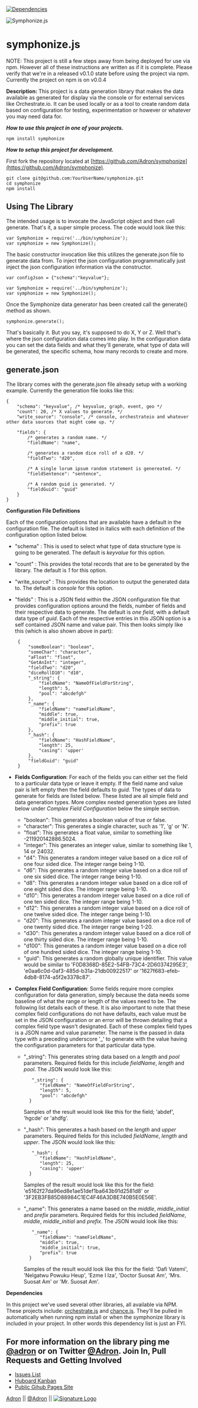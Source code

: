 
[![Dependencies](https://david-dm.org/Adron/symphonize.png)](http://david-dm.org/Adron/symphonize)

![Symphonize.js](http://photos.adron.me/Software/Software-Development/Symphonize/i-kzTdM4Q/0/S/Symphonize-S.png "Symphonize.js")

symphonize.js
===
NOTE: This project is still a few steps away from being deployed for use via npm. However all of these instructions are written as if it is complete. Please verify that we're in a released v0.1.0 state before using the project via npm. Currently the project on npm is on v0.0.4
 
**Description:** This project is a data generation library that makes the data available as generated for display via the console or for external services like Orchestrate.io. It can be used locally or as a tool to create random data based on configuration for testing, experimentation or however or whatever you may need data for.

***How to use this project in one of your projects.***

	npm install symphonize

***How to setup this project for development.***

First fork the repository located at [https://github.com/Adron/symphonize](https://github.com/Adron/symphonize).

	git clone git@github.com:YourUserName/symphonize.git
	cd symphonize
	npm install

Using The Library
---

The intended usage is to invocate the JavaScript object and then call generate. That's it, a super simple process. The code would look like this:

	var Symphonize = require('../bin/symphonize');
	var symphonize = new Symphonize();

The basic constructor invocation like this utilizes the generate.json file to generate data from. To inject the json configuration programmatically just inject the json configuration information via the constructor.

	var configJson = {"schema":"keyvalue"};

	var Symphonize = require('../bin/symphonize');
	var symphonize = new Symphonize();

Once the Symphonize data generator has been created call the generate() method as shown.

	symphonize.generate();

That's basically it. But you say, it's supposed to do X, Y or Z. Well that's where the json configuration data comes into play. In the configuration data you can set the data fields and what they'll generate, what type of data will be generated, the specific schema, how many records to create and more.

generate.json
---
The library comes with the generate.json file already setup with a working example. Currently the generation file looks like this:

	{
	    "schema": "keyvalue", /* keyvalue, graph, event, geo */
	    "count": 20, /* X values to generate. */
	    "write_source": "console", /* console, orchestrateio and whatever other data sources that might come up. */

	    "fields": {
	        /* generates a random name. */
	        "fieldName": "name",

	        /* generates a random dice roll of a d20. */
	        "fieldTwo": "d20",

	        /* A single lorum ipsum random statement is genereated. */
	        "fieldSentence": "sentence",

	        /* A random guid is generated. */
	        "fieldGuid": "guid"
	    }
	}

**Configuration File Definitions**

Each of the configuration options that are available have a default in the configuration file. The default is listed in italics with each definition of the configuration option listed below.

 * "schema" : This is used to select what type of data structure type is going to be generated. The default is *keyvalue* for this option.
 * "count" : This provides the total records that are to be generated by the library. The default is *1* for this option.
 * "write_source" : This provides the location to output the generated data to. The default is *console* for this option.
 * "fields" : This is a JSON field within the JSON configuration file that provides configuration options around the fields, number of fields and their respective data to generate. The default is *one field*, with a default data type of *guid*. Each of the respective entries in this JSON option is a self contained JSON name and value pair. This then looks simply like this (which is also shown above in part):
	
		{
			"someBoolean": "boolean",
			"someChar": "character",
			"aFloat": "float",
			"GetAnInt": "integer",
	        "fieldTwo": "d20",
	        "diceRollD10": "d10",
	        "_string": {
	        	"fieldName": "NameOfFieldForString",
	        	"length": 5,
	        	"pool": "abcdefgh"
	        },
 		    "_name": {
	        	"fieldName": "nameFieldName",
	        	"middle": true,
	        	"middle_initial": true,
	        	"prefix": true
	        },
	        "_hash": {
	        	"fieldName": "HashFieldName",
	        	"length": 25,
	        	"casing": 'upper'
	        },
	        "fieldGuid": "guid"
	    }
 * **Fields Configuration**: For each of the fields you can either set the field to a particular data type or leave it empty. If the field name and value pair is left empty then the field defaults to *guid*. The types of data to generate for fields are listed below. These listed are all simple field and data generation types. More complex nested generation types are listed below under *Complex Field Configuration* below the simple section.
	 * "boolean": This generates a boolean value of true or false.
	 * "character": This generates a single character, such as '1', 'g' or 'N'.
	 * "float": This generates a float value, similar to something like -211920142886.5024.
	 * "integer": This generates an integer value, similar to something like 1, 14 or 24032.
	 * "d4": This generates a random integer value based on a dice roll of one four sided dice. The integer range being 1-10.
	 * "d6": This generates a random integer value based on a dice roll of one six sided dice. The integer range being 1-10.
	 * "d8": This generates a random integer value based on a dice roll of one eight sided dice. The integer range being 1-10.
	 * "d10": This generates a random integer value based on a dice roll of one ten sided dice. The integer range being 1-10.
	 * "d12": This generates a random integer value based on a dice roll of one twelve sided dice. The integer range being 1-10.
	 * "d20": This generates a random integer value based on a dice roll of one twenty sided dice. The integer range being 1-20.
	 * "d30": This generates a random integer value based on a dice roll of one thirty sided dice. The integer range being 1-10.
	 * "d100": This generates a random integer value based on a dice roll of one hundred sided dice. The integer range being 1-10.
	 * "guid": This generates a random globally unique identifier. This value would be similar to 'F0D8368D-85E2-54FB-73C4-2D60374295E3', 'e0aa6c0d-0af3-485d-b31a-21db00922517' or '1627f683-efeb-4db8-8174-a5f2e3378c87'.

 * **Complex Field Configuration**: Some fields require more complex configuration for data generation, simply because the data needs some baseline of what the range or length of the values need to be. The following list details each of these. It is also important to note that these complex field configurations do not have defaults, each value must be set in the JSON configuration or an error will be thrown detailing that a complex field type wasn't designated. Each of these complex field types is a JSON name and value parameter. The name is the passed in data type with a preceding underscore '_' to generate with the value having the configuration parameters for that particular data type.
 	
 	* "_string": This generates string data based on a *length* and *pool* parameters. Required fields for this include *fieldName*, *length* and *pool*. The JSON would look like this:
 	
 		     "_string": {
	        	"fieldName": "NameOfFieldForString",
	        	"length": 5,
	        	"pool": "abcdefgh"
	        }
	        
	    Samples of the result would look like this for the field; 'abdef', 'hgcde' or 'ahdfg'.
	* "_hash": This generates a hash based on the *length* and *upper* parameters. Required fields for this included *fieldName*, *length* and *upper*. The JSON would look like this:
	
 		     "_hash": {
	        	"fieldName": "HashFieldName",
	        	"length": 25,
	        	"casing": 'upper'
	        }
	        
	    Samples of the result would look like this for the field: 'e5162f27da96ed8e1ae51def1ba643b91d2581d8' or '3F2EB3FB85D88984C1EC4F46A3DBE740B5E0E56E'.
	* "_name": This generates a name based on the *middle*, *middle_initial* and *prefix* parameters. Required fields for this included *fieldName*, *middle*, *middle_initial* and *prefix*. The JSON would look like this:
	
 		     "_name": {
	        	"fieldName": "nameFieldName",
	        	"middle": true,
	        	"middle_initial": true,
	        	"prefix": true
	        }
	        
	    Samples of the result would look like this for the field: 'Dafi Vatemi', 'Nelgatwu Powuku Heup', 'Ezme I Iza', 'Doctor Suosat Am', 'Mrs. Suosat Am' or 'Mr. Suosat Am'.
	
**Dependencies**

In this project we've used several other libraries, all available via NPM. These projects include: [orchestrate.js](https://npmjs.org/package/orchestrate) and [chance.js](https://npmjs.org/package/chance). They'll be pulled in automatically when running npm install or when the symphonize library is included in your project. In other words this dependency list is just an FYI.

For more information on the library ping me [@adron](https://github.com/adron) or on Twitter [@Adron](http://twitter.com/adron).
Join In, Pull Requests and Getting Involved
---

 * [Issues List](https://github.com/Adron/symphonize/issues?state=open)
 * [Huboard Kanban](https://huboard.com/Adron/symphonize)
 * [Public Gihub Pages Site](http://adron.github.io/symphonize/)

[Adron](https://github.com/Adron) || [@Adron](http://twitter.com/adron) || [![Signature Logo](http://photos.adron.me/Software/Misc-Images/Logo/i-5zk96td/0/O/AH---Logo-32x32.png)](http://adron.me)
